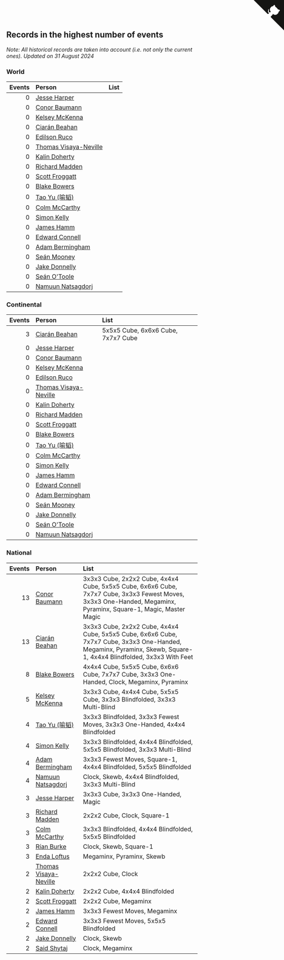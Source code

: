## Records in the highest number of events

*Note: All historical records are taken into account (i.e. not only the current ones).*
*Updated on 31 August 2024*


### World

| Events | Person | List |
| ---: | :--- | :--- |
| 0 | [Jesse Harper](https://www.worldcubeassociation.org/persons/2007HARP01) |  |
| 0 | [Conor Baumann](https://www.worldcubeassociation.org/persons/2009BAUM01) |  |
| 0 | [Kelsey McKenna](https://www.worldcubeassociation.org/persons/2012MCKE01) |  |
| 0 | [Ciarán Beahan](https://www.worldcubeassociation.org/persons/2012BEAH01) |  |
| 0 | [Edilson Ruco](https://www.worldcubeassociation.org/persons/2024RUCO01) |  |
| 0 | [Thomas Visaya-Neville](https://www.worldcubeassociation.org/persons/2014VISA01) |  |
| 0 | [Kalin Doherty](https://www.worldcubeassociation.org/persons/2021DOHE02) |  |
| 0 | [Richard Madden](https://www.worldcubeassociation.org/persons/2017MADD04) |  |
| 0 | [Scott Froggatt](https://www.worldcubeassociation.org/persons/2019FROG01) |  |
| 0 | [Blake Bowers](https://www.worldcubeassociation.org/persons/2010BOWE01) |  |
| 0 | [Tao Yu (喻韬)](https://www.worldcubeassociation.org/persons/2012YUTA01) |  |
| 0 | [Colm McCarthy](https://www.worldcubeassociation.org/persons/2018MCCA02) |  |
| 0 | [Simon Kelly](https://www.worldcubeassociation.org/persons/2017KELL08) |  |
| 0 | [James Hamm](https://www.worldcubeassociation.org/persons/2012HAMM01) |  |
| 0 | [Edward Connell](https://www.worldcubeassociation.org/persons/2018CONN04) |  |
| 0 | [Adam Bermingham](https://www.worldcubeassociation.org/persons/2020BERM02) |  |
| 0 | [Seán Mooney](https://www.worldcubeassociation.org/persons/2015MOON02) |  |
| 0 | [Jake Donnelly](https://www.worldcubeassociation.org/persons/2015DONN01) |  |
| 0 | [Seán O'Toole](https://www.worldcubeassociation.org/persons/2017OTOO03) |  |
| 0 | [Namuun Natsagdorj](https://www.worldcubeassociation.org/persons/2019NATS02) |  |

### Continental

| Events | Person | List |
| ---: | :--- | :--- |
| 3 | [Ciarán Beahan](https://www.worldcubeassociation.org/persons/2012BEAH01) | 5x5x5 Cube, 6x6x6 Cube, 7x7x7 Cube |
| 0 | [Jesse Harper](https://www.worldcubeassociation.org/persons/2007HARP01) |  |
| 0 | [Conor Baumann](https://www.worldcubeassociation.org/persons/2009BAUM01) |  |
| 0 | [Kelsey McKenna](https://www.worldcubeassociation.org/persons/2012MCKE01) |  |
| 0 | [Edilson Ruco](https://www.worldcubeassociation.org/persons/2024RUCO01) |  |
| 0 | [Thomas Visaya-Neville](https://www.worldcubeassociation.org/persons/2014VISA01) |  |
| 0 | [Kalin Doherty](https://www.worldcubeassociation.org/persons/2021DOHE02) |  |
| 0 | [Richard Madden](https://www.worldcubeassociation.org/persons/2017MADD04) |  |
| 0 | [Scott Froggatt](https://www.worldcubeassociation.org/persons/2019FROG01) |  |
| 0 | [Blake Bowers](https://www.worldcubeassociation.org/persons/2010BOWE01) |  |
| 0 | [Tao Yu (喻韬)](https://www.worldcubeassociation.org/persons/2012YUTA01) |  |
| 0 | [Colm McCarthy](https://www.worldcubeassociation.org/persons/2018MCCA02) |  |
| 0 | [Simon Kelly](https://www.worldcubeassociation.org/persons/2017KELL08) |  |
| 0 | [James Hamm](https://www.worldcubeassociation.org/persons/2012HAMM01) |  |
| 0 | [Edward Connell](https://www.worldcubeassociation.org/persons/2018CONN04) |  |
| 0 | [Adam Bermingham](https://www.worldcubeassociation.org/persons/2020BERM02) |  |
| 0 | [Seán Mooney](https://www.worldcubeassociation.org/persons/2015MOON02) |  |
| 0 | [Jake Donnelly](https://www.worldcubeassociation.org/persons/2015DONN01) |  |
| 0 | [Seán O'Toole](https://www.worldcubeassociation.org/persons/2017OTOO03) |  |
| 0 | [Namuun Natsagdorj](https://www.worldcubeassociation.org/persons/2019NATS02) |  |

### National

| Events | Person | List |
| ---: | :--- | :--- |
| 13 | [Conor Baumann](https://www.worldcubeassociation.org/persons/2009BAUM01) | 3x3x3 Cube, 2x2x2 Cube, 4x4x4 Cube, 5x5x5 Cube, 6x6x6 Cube, 7x7x7 Cube, 3x3x3 Fewest Moves, 3x3x3 One-Handed, Megaminx, Pyraminx, Square-1, Magic, Master Magic |
| 13 | [Ciarán Beahan](https://www.worldcubeassociation.org/persons/2012BEAH01) | 3x3x3 Cube, 2x2x2 Cube, 4x4x4 Cube, 5x5x5 Cube, 6x6x6 Cube, 7x7x7 Cube, 3x3x3 One-Handed, Megaminx, Pyraminx, Skewb, Square-1, 4x4x4 Blindfolded, 3x3x3 With Feet |
| 8 | [Blake Bowers](https://www.worldcubeassociation.org/persons/2010BOWE01) | 4x4x4 Cube, 5x5x5 Cube, 6x6x6 Cube, 7x7x7 Cube, 3x3x3 One-Handed, Clock, Megaminx, Pyraminx |
| 5 | [Kelsey McKenna](https://www.worldcubeassociation.org/persons/2012MCKE01) | 3x3x3 Cube, 4x4x4 Cube, 5x5x5 Cube, 3x3x3 Blindfolded, 3x3x3 Multi-Blind |
| 4 | [Tao Yu (喻韬)](https://www.worldcubeassociation.org/persons/2012YUTA01) | 3x3x3 Blindfolded, 3x3x3 Fewest Moves, 3x3x3 One-Handed, 4x4x4 Blindfolded |
| 4 | [Simon Kelly](https://www.worldcubeassociation.org/persons/2017KELL08) | 3x3x3 Blindfolded, 4x4x4 Blindfolded, 5x5x5 Blindfolded, 3x3x3 Multi-Blind |
| 4 | [Adam Bermingham](https://www.worldcubeassociation.org/persons/2020BERM02) | 3x3x3 Fewest Moves, Square-1, 4x4x4 Blindfolded, 5x5x5 Blindfolded |
| 4 | [Namuun Natsagdorj](https://www.worldcubeassociation.org/persons/2019NATS02) | Clock, Skewb, 4x4x4 Blindfolded, 3x3x3 Multi-Blind |
| 3 | [Jesse Harper](https://www.worldcubeassociation.org/persons/2007HARP01) | 3x3x3 Cube, 3x3x3 One-Handed, Magic |
| 3 | [Richard Madden](https://www.worldcubeassociation.org/persons/2017MADD04) | 2x2x2 Cube, Clock, Square-1 |
| 3 | [Colm McCarthy](https://www.worldcubeassociation.org/persons/2018MCCA02) | 3x3x3 Blindfolded, 4x4x4 Blindfolded, 5x5x5 Blindfolded |
| 3 | [Rían Burke](https://www.worldcubeassociation.org/persons/2019BURK05) | Clock, Skewb, Square-1 |
| 3 | [Enda Loftus](https://www.worldcubeassociation.org/persons/2021LOFT01) | Megaminx, Pyraminx, Skewb |
| 2 | [Thomas Visaya-Neville](https://www.worldcubeassociation.org/persons/2014VISA01) | 2x2x2 Cube, Clock |
| 2 | [Kalin Doherty](https://www.worldcubeassociation.org/persons/2021DOHE02) | 2x2x2 Cube, 4x4x4 Blindfolded |
| 2 | [Scott Froggatt](https://www.worldcubeassociation.org/persons/2019FROG01) | 2x2x2 Cube, Megaminx |
| 2 | [James Hamm](https://www.worldcubeassociation.org/persons/2012HAMM01) | 3x3x3 Fewest Moves, Megaminx |
| 2 | [Edward Connell](https://www.worldcubeassociation.org/persons/2018CONN04) | 3x3x3 Fewest Moves, 5x5x5 Blindfolded |
| 2 | [Jake Donnelly](https://www.worldcubeassociation.org/persons/2015DONN01) | Clock, Skewb |
| 2 | [Said Shytaj](https://www.worldcubeassociation.org/persons/2023SHYT01) | Clock, Megaminx |


<a href="https://github.com/simonkellly/wca_statistics_ireland" class="github-corner" aria-label="View source on Github"><svg width="80" height="80" viewBox="0 0 250 250" style="fill:#151513; color:#fff; position: absolute; top: 0; border: 0; right: 0;" aria-hidden="true"><path d="M0,0 L115,115 L130,115 L142,142 L250,250 L250,0 Z"></path><path d="M128.3,109.0 C113.8,99.7 119.0,89.6 119.0,89.6 C122.0,82.7 120.5,78.6 120.5,78.6 C119.2,72.0 123.4,76.3 123.4,76.3 C127.3,80.9 125.5,87.3 125.5,87.3 C122.9,97.6 130.6,101.9 134.4,103.2" fill="currentColor" style="transform-origin: 130px 106px;" class="octo-arm"></path><path d="M115.0,115.0 C114.9,115.1 118.7,116.5 119.8,115.4 L133.7,101.6 C136.9,99.2 139.9,98.4 142.2,98.6 C133.8,88.0 127.5,74.4 143.8,58.0 C148.5,53.4 154.0,51.2 159.7,51.0 C160.3,49.4 163.2,43.6 171.4,40.1 C171.4,40.1 176.1,42.5 178.8,56.2 C183.1,58.6 187.2,61.8 190.9,65.4 C194.5,69.0 197.7,73.2 200.1,77.6 C213.8,80.2 216.3,84.9 216.3,84.9 C212.7,93.1 206.9,96.0 205.4,96.6 C205.1,102.4 203.0,107.8 198.3,112.5 C181.9,128.9 168.3,122.5 157.7,114.1 C157.9,116.9 156.7,120.9 152.7,124.9 L141.0,136.5 C139.8,137.7 141.6,141.9 141.8,141.8 Z" fill="currentColor" class="octo-body"></path></svg></a><style>.github-corner:hover .octo-arm{animation:octocat-wave 560ms ease-in-out}@keyframes octocat-wave{0%,100%{transform:rotate(0)}20%,60%{transform:rotate(-25deg)}40%,80%{transform:rotate(10deg)}}@media (max-width:500px){.github-corner:hover .octo-arm{animation:none}.github-corner .octo-arm{animation:octocat-wave 560ms ease-in-out}}</style>

